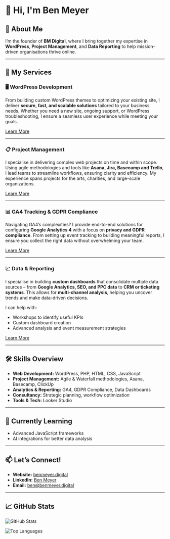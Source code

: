 # 👋 Hi, I'm Ben Meyer

## 🚀 About Me
I’m the founder of **BM Digital**, where I bring together my expertise in **WordPress**, **Project Management**, and **Data Reporting** to help mission-driven organisations thrive online.

---

## 💼 My Services

### 🖥️ **WordPress Development**
From building custom WordPress themes to optimizing your existing site, I deliver **secure, fast, and scalable solutions** tailored to your business needs. Whether you need a new site, ongoing support, or WordPress troubleshooting, I ensure a seamless user experience while meeting your goals.

[Learn More](https://benmeyer.digital/services/wordpress/)

---

### 📋 **Project Management**
I specialise in delivering complex web projects on time and within scope. Using agile methodologies and tools like **Asana, Jira, Basecamp and Trello**, I lead teams to streamline workflows, ensuring clarity and efficiency. My experience spans projects for the arts, charities, and large-scale organizations.

[Learn More](https://benmeyer.digital/services/project-management/)

---

### 📊 **GA4 Tracking & GDPR Compliance**
Navigating GA4’s complexities? I provide end-to-end solutions for configuring **Google Analytics 4** with a focus on **privacy and GDPR compliance**. From setting up event tracking to building meaningful reports, I ensure you collect the right data without overwhelming your team.

[Learn More](https://benmeyer.digital/services/ga4-tracking-gdpr/)

---

### 📈 **Data & Reporting**
I specialise in building **custom dashboards** that consolidate multiple data sources – from **Google Analytics, SEO, and PPC data** to **CRM or ticketing systems**. This allows for **multi-channel analysis**, helping you uncover trends and make data-driven decisions.

I can help with:
- Workshops to identify useful KPIs
- Custom dashboard creation
- Advanced analysis and event measurement strategies  

[Learn More](https://benmeyer.digital/services/data-reporting/)

---

## 🛠️ Skills Overview
- **Web Development:** WordPress, PHP, HTML, CSS, JavaScript
- **Project Management:** Agile & Waterfall methodologies, Asana, Basecamp, ClickUp
- **Analytics & Reporting:** GA4, GDPR Compliance, Data Dashboards
- **Consultancy:** Strategic planning, workflow optimization
- **Tools & Tech:** Looker Studio

---

## 🌱 Currently Learning
- Advanced JavaScript frameworks
- AI integrations for better data analysis

---

## 📫 Let’s Connect!
- **Website:** [benmeyer.digital](https://benmeyer.digital)
- **LinkedIn:** [Ben Meyer](https://www.linkedin.com/in/ben-meyer/)
- **Email:** [ben@benmeyer.digital](mailto:info@benmeyer.digital)

---

## 📈 GitHub Stats
![GitHub Stats](https://github-readme-stats.vercel.app/api?username=ben-meyer&show_icons=true&count_private=true&theme=radical)

![Top Languages](https://github-readme-stats.vercel.app/api/top-langs/?username=ben-meyer&layout=compact&count_private=true&theme=radical)
